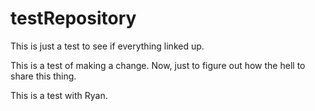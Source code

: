 testRepository
==============

This is just a test to see if everything linked up. 

This is a test of making a change. Now, just to figure out how the hell to share this thing. 

This is a test with Ryan. 
